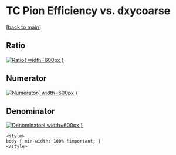 # TC Pion Efficiency vs. dxycoarse

[[back to main](./)]



## Ratio

[![Ratio](../mtv/var/TC_211_eff_dxycoarse.png){ width=600px }](../mtv/var/TC_211_eff_dxycoarse.pdf)

## Numerator

[![Numerator](../mtv/num/TC_211_eff_dxycoarse_num.png){ width=600px }](../mtv/num/TC_211_eff_dxycoarse_num.pdf)

## Denominator

[![Denominator](../mtv/den/TC_211_eff_dxycoarse_den.png){ width=600px }](../mtv/den/TC_211_eff_dxycoarse_den.pdf)


``` {=html}
<style>
body { min-width: 100% !important; }
</style>
```
